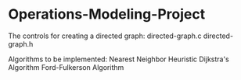 # Operations-Modeling-Project

The controls for creating a directed graph:
  directed-graph.c 
  directed-graph.h

Algorithms to be implemented:
  Nearest Neighbor Heuristic
  Dijkstra's Algorithm
  Ford-Fulkerson Algorithm
